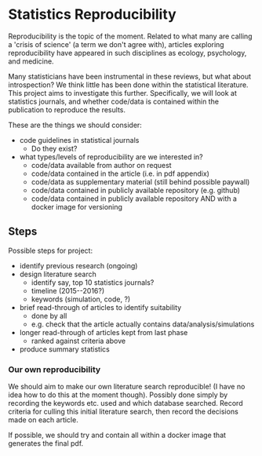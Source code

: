 # Statistics Reproducibility

Reproducibility is the topic of the moment. Related to what many are calling a 'crisis of science' (a term we don't agree with), articles exploring reproducibility have appeared in such disciplines as ecology, psychology, and medicine.

Many statisticians have been instrumental in these reviews, but what about introspection? We think little has been done within the statistical literature. This project aims to investigate this further. Specifically, we will look at statistics journals, and whether code/data is contained within the publication to reproduce the results.

These are the things we should consider:

- code guidelines in statistical journals
    - Do they exist?
- what types/levels of reproducibility are we interested in?
    - code/data available from author on request
    - code/data contained in the article (i.e. in pdf appendix)
    - code/data as supplementary material (still behind possible paywall)
    - code/data contained in publicly available repository (e.g. github)
    - code/data contained in publicly available repository AND with a docker image for versioning
	
## Steps

Possible steps for project:

- identify previous research (ongoing)
- design literature search
    - identify say, top 10 statistics journals?
    - timeline (2015--2016?)
    - keywords (simulation, code, ?)
- brief read-through of articles to identify suitability
    - done by all
    - e.g. check that the article actually contains data/analysis/simulations
- longer read-through of articles kept from last phase
    - ranked against criteria above
- produce summary statistics

### Our own reproducibility

We should aim to make our own literature search reproducible! (I have no idea how to do this at the moment though). Possibly done simply by recording the keywords etc. used and which database searched. Record criteria for culling this initial literature search, then record the decisions made on each article.

If possible, we should try and contain all within a docker image that generates the final pdf.
